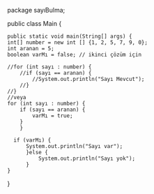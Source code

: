 package sayıBulma;

public class Main {

	public static void main(String[] args) {
	int[] number = new int [] {1, 2, 5, 7, 9, 0};
	int aranan = 5;
	boolean varMı = false; // ikinci çözüm için
	
	//for (int sayı : number) {
		//if (sayı == aranan) {
			//System.out.println("Sayı Mevcut");
		//}
	//}
	//veya
	for (int sayı : number) {
		if (sayı == aranan) {
			varMı = true;
		}
		}
		
      if (varMı) {
    	  System.out.println("Sayı var");
    	  }else {
    		  System.out.println("Sayı yok");
    	  }
	}

}
